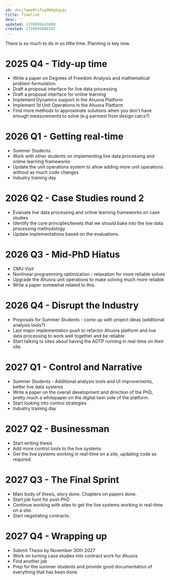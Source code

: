 ```yaml
---
id: ohvj7qmm9tzfxg960gbqygz
title: Timeline
desc: ''
updated: 1759699643088
created: 1759695886502
---
```


There is so much to do in so little time. Planning is key now.

# 2025 Q4 - Tidy-up time

- Write a paper on Degrees of Freedom Analysis and mathematical problem formulation.
- Draft a proposal interface for live data processing
- Draft a proposal interface for online learning
- Implement Dynamics support in the Ahuora Platform
- Implement 1d Unit Operations in the Ahuora Platform
- Find more methods to approximate solutions when you don't have enough measurements to solve (e.g parmest from design calcs?)

# 2026 Q1 - Getting real-time

- Summer Students
- Work with other students on implementing live data processing and online learning frameworks
- Update the unit operations system to allow adding more unit operations without as much code changes
- Industry training day

# 2026 Q2 - Case Studies round 2

- Evaluate live data processing and online learning frameworks on case studies
- Identify the core principles/tenets that we should bake into the live data processing methodology
- Update implementations based on the evaluations.


# 2026 Q3 - Mid-PhD Hiatus

- CMU Visit
- Nonlinear programming optimization - relaxation for more reliable solves
- Upgrade the Ahuora unit operations to make solving much more reliable
- Write a paper somewhat related to this.

# 2026 Q4 - Disrupt the Industry

- Proposals for Summer Students - come up with project ideas (additional analysis tools?)
- Last major implementation push to refactor Ahuora platform and live data processing to work well together and be reliable
- Start talking to sites about having the ADTP running in real-time on their site.

# 2027 Q1 - Control and Narrative

- Summer Students - Additional analysis tools and UI improvements, better live data systems
- Write a paper on the overall development and direction of the PhD, pretty much a whitepaper on the digital twin side of the platform.
- Start looking into control strategies
- Industry training day

# 2027 Q2 - Businessman

- Start writing thesis
- Add more control tools to the live systems
- Get the live systems working in real-time on a site, updating code as required.

# 2027 Q3 - The Final Sprint

- Main body of thesis, story done. Chapters on papers done.
- Start job hunt for post-PhD
- Continue working with sites to get the live systems working in real-time on a site.
- Start negotiating contracts.


# 2027 Q4 - Wrapping up

- Submit Thesis by November 30th 2027
- Work on turning case studies into contract work for Ahuora
- Find another job
- Prep for the summer students and provide good documentation of everything that has been done.